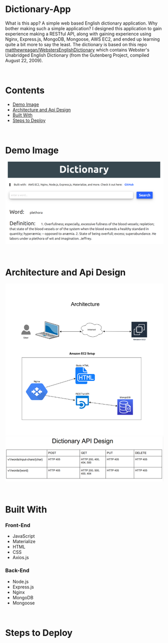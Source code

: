 # Dictionary-App
What is this app?  A simple web based English dictionary application.  Why bother making such a simple application?
I designed this application to gain experience making a RESTful API, along with gaining experience using Nginx, Express.js,
MongoDB, Mongoose, AWS EC2, and ended up learning quite a bit more to say the least.  The dictionary is based on this repo [matthewreagan/WebstersEnglishDictionary](https://github.com/matthewreagan/WebstersEnglishDictionary) 
which contains Webster's Unabridged English Dictionary (from the Gutenberg Project, compiled August 22, 2009).

<br />

# Contents
* [Demo Image](https://github.com/T-travis/Dictionary-App/blob/master/README.md#demo-image)
* [Architecture and Api Design](https://github.com/T-travis/Dictionary-App/blob/master/README.md#architecture-and-api-design)
* [Built With](https://github.com/T-travis/Dictionary-App/blob/master/README.md#built-with)
* [Steps to Deploy](https://github.com/T-travis/Dictionary-App/blob/master/README.md#steps-to-deploy)

<br />

# Demo Image
![demo](https://github.com/T-travis/Dictionary-App/blob/master/www/images/demo.png)

<br />

# Architecture and Api Design
![architecture](https://github.com/T-travis/Dictionary-App/blob/master/www/images/dictionary-app.png)
![api](https://github.com/T-travis/Dictionary-App/blob/master/www/images/api.png)

<br />

# Built With
### Front-End             
* JavaScript              
* Materialize             
* HTML                    
* CSS                     
* Axios.js                  

### Back-End
* Node.js
* Express.js
* Nginx
* MongoDB
* Mongoose

<br />

# Steps to Deploy



